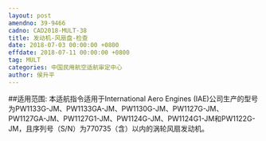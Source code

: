 ```yaml
---
layout: post
amendno: 39-9466
cadno: CAD2018-MULT-38
title: 发动机-风扇盘-检查
date: 2018-07-03 00:00:00 +0800
effdate: 2018-07-11 00:00:00 +0800
tag: MULT
categories: 中国民用航空适航审定中心
author: 侯升平
---
```


##适用范围:
本适航指令适用于International Aero Engines (IAE)公司生产的型号为PW1133G-JM、PW1133GA-JM、PW1130G-JM、PW1127G-JM、PW1127GA-JM、PW1127G1-JM、PW1124G-JM、PW1124G1-JM和PW1122G-JM，且序列号（S/N）为770735（含）以内的涡轮风扇发动机。

